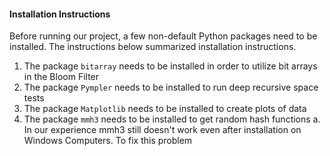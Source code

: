 #### Installation Instructions 
Before running our project, a few non-default Python packages need to be installed. The instructions below summarized installation instructions.
1. The package ```bitarray``` needs to be installed in order to utilize bit arrays in the Bloom Filter 
2. The package ```Pympler``` needs to be installed to run deep recursive space tests 
3. The package ```Matplotlib``` needs to be installed to create plots of data
4. The package ```mmh3``` needs to be installed to get random hash functions 
  a. In our experience mmh3 still doesn't work even after installation on Windows Computers. To fix this problem 
